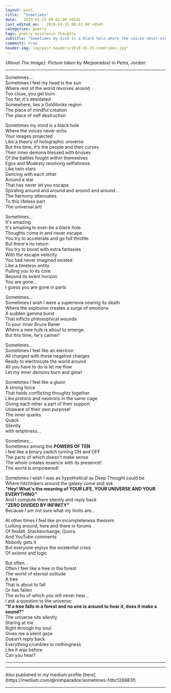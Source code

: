 ```yaml
---
layout: post
title:  "Sometimes"
date:   2019-03-25 00:01:00 +0545
last_edited_on:   2019-03-25 00:01:00 +0545
categories: poetry
tags: poetry existence thoughts
subtitle: "Sometimes my mind is a black hole where the voices never echo..."
comments: true
header-img: img/post-headers/2019-03-25-sometimes.jpg"
---
```


*{About The Image}: Picture taken by Me(paradox) in Petra, Jordan*
<hr/>

Sometimes...  
Sometimes I feel my head is the sun  
Where rest of the world revolves around  
Too close, you get burn  
Too far,  it's desolated  
Somewhere, lies a Goldilocks region  
The place of mindful creation  
The place of self destruction  

Sometimes my mind is a black hole  
Where the voices never echo  
Your images projected  
Like a theory of holographic universe  
But this time, it's the people and their curses  
Their inner demons blessed with bruises  
Of the battles fought within themselves  
Egos and Modesty revolving selfishness  
Like twin stars  
Dancing with each other  
Around a star  
That has never let you escape  
Spiraling around and around and around and around...  
The harmony attenuates  
To this lifeless part  
The universal art!  
  
Sometimes...  
It's amazing  
It's amazing to even be a black hole.  
Thoughts come in and never escape  
You try to accelerate and go full throttle  
But there's no return  
You try to boost with extra fantasies  
With the escape velocity  
You had never imagined existed  
Like a timeless entity  
Pulling you to its core  
Beyond its event horizon  
You are gone...  
I guess you are gone in parts  
  
Sometimes...  
Sometimes I wish I were a supernova nearing its death  
Where the explosion creates a surge of emotions  
A sudden gamma burst  
That inflicts philosophical wounds  
To your inner Bruce Baner  
Where a new hulk is about to emerge.  
But this time, he's calmer!  
  
Sometimes...  
Sometimes I feel like an electron  
All charged with these negative charges  
Ready to electrocute the world around  
All you have to do is let me flow  
Let my inner demons burn and glow!  
  
Sometimes I feel like a gluon  
A strong force  
That helds conflicting thoughts together  
Like protons and neutrons in the same cage  
Giving each other a part of their support  
Unaware of their own purpose!  
The inner quarks  
Quack  
Silently  
with emptiness...  
  
Sometimes...  
Sometimes among the **POWERS OF TEN**  
I feel like a binary switch turning ON and OFF  
The parts of which doesn't make sense  
The whole creates essence with its presence!  
The world is empowered!  
  
Sometimes I wish I was as hypothetical as Deep Thought could be  
Where hitchhikers around the galaxy come and ask  
**"Hey! What's the meaning of YOUR LIFE, YOUR UNIVERSE AND YOUR EVERYTHING"**  
And I compute there silently and reply back  
**"ZERO DIVIDED BY INFINITY"**  
Because I am not sure what my limits are...  
  
At other times I feel like an incompleteness theorem  
Lurking around, here and there in forums  
Of Reddit, Stackexchange, Quora  
And YouTube comments  
Nobody gets it  
But everyone enjoys the existential crisis  
Of axioms and logic  
  
  
But often...  
Often I feel like a tree in the forest  
The world of eternal solitude  
A tree  
That is about to fall  
Or has fallen  
The echo of which you will never hear...  
I ask a question to the universe:  
**"If a tree falls in a forest and no one is around to hear it, does it make a sound?"**  
The universe sits silently  
Staring at me  
Right through my soul  
Gives me a silent gaze  
Doesn't reply back  
Everything crumbles to nothingness  
Like it was before  
Can you hear?  

<hr/>
<hr/>
Also published in my medium profile [here](https://medium.com/@nishparadox/sometimes-fdbc128883f)
<hr/>
